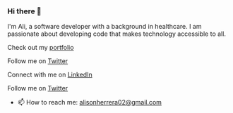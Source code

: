 ### Hi there 👋

<!--
**Ali-Herrera/Ali-Herrera** is a ✨ _special_ ✨ repository because its `README.md` (this file) appears on your GitHub profile. -->

I'm Ali, a software developer with a background in healthcare. I am passionate about developing code that makes technology accessible to all. 

Check out my [portfolio](alisonherrera.com)

Follow me on [Twitter]([url](https://twitter.com/_Ali_Herrera))

Connect with me on [LinkedIn]([url](https://www.linkedin.com/in/ali-herrera))

Follow me on [Twitter]([url](https://twitter.com/_Ali_Herrera))

- 📫 How to reach me: alisonherrera02@gmail.com


